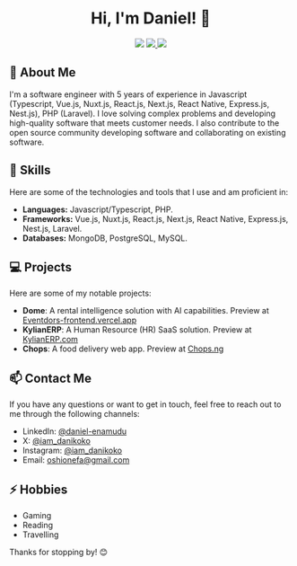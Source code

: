 <h1 align="center">
    Hi, I'm Daniel! 👋
</h1>
<p align="center">
    <img src="https://img.shields.io/badge/-LinkedIn-blue?style=flat-square&logo=linkedin&logoColor=white&link=https://linkedin.com/in/daniel-enamudu" />
    <a href="https://x.com/iam_danikoko">
        <img src="https://img.shields.io/badge/-000000?style=flat&logo=X&logoColor=white" />
    </a>
    <a href="https://instagram.com/iam_danikoko">
        <img src="https://img.shields.io/badge/-d62976?style=flat&logo=Instagram&logoColor=white" />
    </a>
</p>

## 🚀 About Me

I'm a software engineer with 5 years of experience in Javascript (Typescript, Vue.js, Nuxt.js, React.js, Next.js, React Native, Express.js, Nest.js), PHP (Laravel). I love solving complex problems and developing high-quality software that meets customer needs. I also contribute to the open source community developing software and collaborating on existing software.

## 🔧 Skills

Here are some of the technologies and tools that I use and am proficient in:

- **Languages:** Javascript/Typescript, PHP.
- **Frameworks:** Vue.js, Nuxt.js, React.js, Next.js, React Native, Express.js, Nest.js, Laravel.
- **Databases:** MongoDB, PostgreSQL, MySQL.

## 💻 Projects

Here are some of my notable projects:

- **Dome**: A rental intelligence solution with AI capabilities. Preview at <a href="https://usedome.app">Eventdors-frontend.vercel.app</a>
- **KylianERP**: A Human Resource (HR) SaaS solution. Preview at <a href="https://kylianerp.com">KylianERP.com</a>
- **Chops**: A food delivery web app. Preview at <a href="https://chops.ng">Chops.ng</a>

## 📫 Contact Me

If you have any questions or want to get in touch, feel free to reach out to me through the following channels:

- LinkedIn: <a href="https://www.linkedin.com/in/daniel-enamudu">@daniel-enamudu</a>
- X: <a href="https://www.x.com/iam_danikoko">@iam_danikoko</a>
- Instagram: <a href="https://instagram.com/iam_danikoko">@iam_danikoko</a>
- Email: <a href="mailto:oshionefa@gmail.com">oshionefa@gmail.com</a>

## ⚡ Hobbies

- Gaming
- Reading
- Travelling

Thanks for stopping by! 😊
